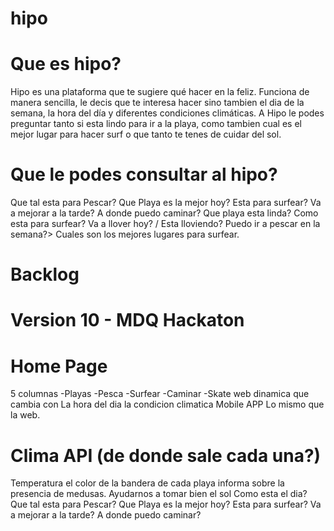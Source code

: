hipo
====

Que es hipo?
============
Hipo es una plataforma que te sugiere qué hacer en la feliz. 
Funciona de manera sencilla, le decis que te interesa hacer sino tambien el dia de la semana, la hora del día y diferentes condiciones climáticas.
A Hipo le podes preguntar tanto si esta lindo para ir a la playa, como tambien cual es el mejor lugar para hacer surf o que tanto te tenes de cuidar del sol.

Que le podes consultar al hipo?
================================
Que tal esta para Pescar?
Que Playa es la mejor hoy?
Esta para surfear?
Va a mejorar a la tarde?
A donde puedo caminar?
Que playa esta linda?
Como esta para surfear?
Va a llover hoy? / Esta lloviendo?
Puedo ir a pescar en la semana?>
Cuales son los mejores lugares para surfear.


 

Backlog
================================
Version 10 - MDQ Hackaton
================================

Home Page 
==
5 columnas
  -Playas
  -Pesca
  -Surfear
  -Caminar
  -Skate
web dinamica que cambia con 
La hora del dia
la condicion climatica
Mobile APP
Lo mismo que la web.

Clima API (de donde sale cada una?)
==
Temperatura
el color de la bandera de cada playa
informa sobre la presencia de medusas.
Ayudarnos a tomar bien el sol
Como esta el dia?
Que tal esta para Pescar?
Que Playa es la mejor hoy?
Esta para surfear?
Va a mejorar a la tarde?
A donde puedo caminar?

